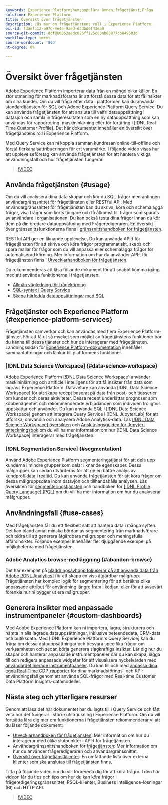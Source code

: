 ```yaml
---
keywords: Experience Platform;hem;populära ämnen;frågetjänst;Fråga
solution: Experience Platform
title: Översikt över frågetjänsten
description: Läs mer om frågetjänstens roll i Experience Platform.
exl-id: fdaefc12-a97d-4e4e-9aed-d3dbd0f43ea0
source-git-commit: ddf886052aedc025ff125c03ab63877cb049583d
workflow-type: tm+mt
source-wordcount: '860'
ht-degree: 0%

---
```


# Översikt över frågetjänsten

Adobe Experience Platform importerar data från en mängd olika källor. En stor utmaning för marknadsförarna är att förstå dessa data för att få insikter om sina kunder. Om du vill fråga efter data i plattformen kan du använda standardtjänsten för SQL och Adobe Experience Platform Query Service. Du kan använda frågetjänsten för att ansluta till valfri datauppsättning i datasjön och samla in frågeresultaten som en ny datauppsättning som kan användas för rapportering, maskininlärning eller för förtäring i [!DNL Real-Time Customer Profile]. Det här dokumentet innehåller en översikt över frågetjänstens roll i Experience Platform.

Med Query Service kan ni koppla samman kundresan online-till-offline och förstå flerkanalsattribueringen för ert varumärke. I följande video visas hur ett upplevelseföretag kan använda frågetjänsten för att hantera viktiga användningsfall och hur frågetjänsten fungerar.

>[!VIDEO](https://video.tv.adobe.com/v/29795?quality=12&learn=on)

## Använda frågetjänsten {#usage}

Om du vill analysera dina data skapar och kör du SQL-frågor med antingen användargränssnittet för frågetjänsten eller RESTful API.
Med användargränssnittet för frågetjänsten kan du skriva, köra och schemalägga frågor, visa frågor som körts tidigare och få åtkomst till frågor som sparats av användare i organisationen. Du kan också testa dina frågor innan du kör dem på din bredare datauppsättning med Frågeredigeraren. En översikt över gränssnittsfunktionerna finns i [gränssnittshandboken för frågetjänsten](ui/overview.md).

RESTful API ger en liknande upplevelse. Du kan använda API:t för frågetjänsten för att skriva och köra frågor programmatiskt, skapa och spara mallar för frågor som du vill anpassa eller schemalägga frågor för automatiserad körning. Mer information om hur du använder API:t för frågetjänsten finns i [Utvecklarhandboken för frågetjänsten](api/getting-started.md).

Du rekommenderas att läsa följande dokument för att snabbt komma igång med att använda funktionerna i frågetjänsten:

- [Allmän vägledning för frågekörning](./best-practices/writing-queries.md)
- [SQL-syntax i Query Service](./sql/syntax.md)
- [Skapa härledda datauppsättningar med SQL](./data-distiller/derived-datasets/create-derived-datasets-with-sql.md)

## Frågetjänster och Experience Platform {#experience-platform-services}

Frågetjänsten samverkar och kan användas med flera Experience Platform-tjänster. För att få ut så mycket som möjligt av frågetjänstens funktioner bör du känna till dessa tjänster och hur de interagerar med frågetjänsten. Landningssidan för [Experience Platform-dokumentation](https://experienceleague.adobe.com/docs/experience-platform.html) innehåller sammanfattningar och länkar till plattformens funktioner.

### [!DNL Data Science Workspace] {#data-science-workspace}

Adobe Experience Platform [!DNL Data Science Workspace] använder maskininlärning och artificiell intelligens för att få insikter från data som lagras i Experience Platform. Datavetare kan använda [!DNL Data Science Workspace] för att skapa recept baserat på data från post- och tidsserier om kunder och deras aktiviteter. Dessa recept underlättar prognoser som köpbenägenhet och rekommenderade erbjudanden som individen troligtvis uppskattar och använder. Du kan använda SQL i [!DNL Data Science Workspace] genom att integrera Query Service i [!DNL JupyterLab] för att utforska, omvandla och analysera Adobe Analytics-data. Läs [[!DNL Data Science Workspace] översikten](../data-science-workspace/home.md) och [Anslutningsguiden för Jupyter-anteckningsbok](./clients/jupyter-notebook.md) om du vill ha mer information om hur [!DNL Data Science Workspace] interagerar med frågetjänsten.

### [!DNL Segmentation Service] {#segmentation}

Använd Adobe Experience Platform segmenteringstjänst för att dela upp kunderna i mindre grupper som delar liknande egenskaper. Dessa målgrupper kan sedan utvärderas för att ge en bättre analys av kundprofildata i realtid. Du kan använda frågetjänsten för att köra frågor om dessa målgruppsdata inom datavjön och tillhandahålla analysen. Läs översikten för [segmenteringstjänsten](../segmentation/home.md) och handboken för [[!DNL Profile Query Language] (PQL)](../segmentation/pql/overview.md) om du vill ha mer information om hur du analyserar målgrupper.

## Användningsfall {#use-cases}

Med frågetjänsten får du ett flexibelt sätt att hantera data i många syften. Det kan bland annat minska bördan av segmentering från marknadsförare och bidra till att generera åtgärdbara målgrupper och meningsfulla affärsinsikter. Följande exempel innehåller fler djupgående exempel på möjligheterna med frågetjänsten.

### Adobe Analytics browse-nedläggning {#abandon-browse}

Det här exemplet på [bläddringsavhopp fokuserar på att använda data från Adobe [!DNL Analytics]](./use-cases/abandoned-browse.md) för att skapa en viss åtgärdbar målgrupp. Frågetjänsten har komplex logik för segmentering för att beräkna olika anpassade attribut för användning längre fram i kedjan, eller för att avsevärt förenkla hur ni bygger ut era målgrupper.

## Generera insikter med anpassade instrumentpaneler {#custom-dashboards}

Med Adobe Experience Platform kan ni importera, lagra, strukturera och hämta in alla lagrade datauppsättningar, inklusive beteendedata, CRM-data och butiksdata. Med [!DNL Experience Platform's Query Service] kan du fråga om dessa datauppsättningar och besvara specifika frågor om verksamheten och sedan börja generera slagkraftiga insikter. Lär dig hur du skapar och hanterar anpassade instrumentpaneler där du kan skapa, lägga till och redigera anpassade widgetar för att visualisera nyckelvärden med [användardefinierade instrumentpaneler](../dashboards/standard-dashboards.md). Du kan till och med [anpassa dina egna Real-Time CDP-rapporter](../dashboards/data-models/cdp-insights-data-model-b2c.md) för dina marknadsförings- och KPI-användningsfall genom att använda SQL-frågor med Real-time Customer Data Platform Insights-datamodeller.

## Nästa steg och ytterligare resurser

Genom att läsa det här dokumentet har du lagts till i Query Service och fått veta hur det fungerar i större utsträckning i Experience Platform. Om du vill fortsätta lära dig mer om funktionerna i frågetjänsten rekommenderar vi att du läser följande dokument:

- [Utvecklarhandboken för frågetjänsten](api/getting-started.md): Mer information om hur du interagerar med olika slutpunkter i API:t för frågetjänsten.
- Användargränssnittshandboken för [frågetjänsten](ui/overview.md): Mer information om hur du använder frågeredigeraren och användargränssnittet.
- [Översikt över frågetjänstklienter](clients/overview.md): En omfattande lista över externa klienter som ska anslutas till frågetjänsten finns.

Titta på följande video om du vill förbereda dig för att köra frågor. I den här videon får du tips och tips om hur du kan köra frågor i frågeredigeringsgränssnittet, PSQL-klienter, Business Intelligence-lösningar (BI) och HTTP API.

>[!VIDEO](https://video.tv.adobe.com/v/29811?quality=12&learn=on)
